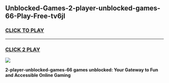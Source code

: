 
## Unblocked-Games-2-player-unblocked-games-66-Play-Free-tv6jl
<h3>
<a href="https://premium76.site?title=2-player-unblocked-games-66&ref=20A">CLICK TO PLAY</a></h3>
<hr>

<h3>
<a href="https://premium76.site?title=2-player-unblocked-games-66&ref=20A">CLICK 2 PLAY</a>
  
</h3>

<a href="https://premium76.site?title=2-player-unblocked-games-66&ref=20A"><img src="https://clearcache.store/games.png"></a>


**2-player-unblocked-games-66 games unblocked: Your Gateway to Fun and Accessible Online Gaming**
